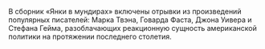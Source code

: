 <!--2017-01-02 12:52:53-->
В сборник «Янки в мундирах» включены отрывки из произведений популярных писателей: Марка Твэна, Говарда Фаста, Джона Уивера и Стефана Гейма, разоблачающих реакционную сущность американской политики на протяжении последнего столетия.